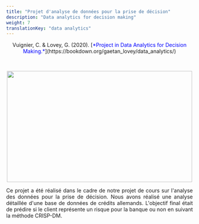 ```yaml
---
title: "Projet d'analyse de données pour la prise de décision"
description: "Data analytics for decision making"
weight: 7
translationKey: "data analytics"
---
```



<center> Vuignier, C. & Lovey, G. (2020). [<span style="color:blue">*Project in Data Analytics for Decision Making.*</span>](https://bookdown.org/gaetan_lovey/data_analytics/)</p></center> 
<p>&nbsp; </p>


<p align="center">
  <img src="/DALEX.png" width="500" height="300"/>
</p>


<p style="text-align:justify;">Ce projet a été réalisé dans le cadre de notre projet de cours sur l'analyse des données pour la prise de décision. Nous avons réalisé une analyse détaillée d'une base de données de crédits allemands. L'objectif final était de prédire si le client représente un risque pour la banque ou non en suivant la méthode CRISP-DM. </p>  

